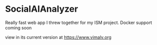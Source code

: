 # SocialAIAnalyzer

Really fast web app I threw together for my ISM project. Docker support coming soon

view in its current version at https://www.vimalv.org